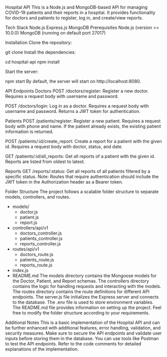 Hospital API
This is a Node.js and MongoDB-based API for managing COVID-19 patients and their reports in a hospital. It provides functionality for doctors and patients to register, log in, and create/view reports.

Tech Stack
Node.js
Express.js
MongoDB
Prerequisites
Node.js (version >= 10.0.0)
MongoDB (running on default port 27017)

Installation
Clone the repository:

git clone <repository-url>
Install the dependencies:

cd hospital-api
npm install

Start the server:

npm start
By default, the server will start on http://localhost:8080.

API Endpoints
Doctors
POST /doctors/register: Register a new doctor. Requires a request body with username and password.

POST /doctors/login: Log in as a doctor. Requires a request body with username and password. Returns a JWT token for authentication.

Patients
POST /patients/register: Register a new patient. Requires a request body with phone and name. If the patient already exists, the existing patient information is returned.

POST /patients/:id/create_report: Create a report for a patient with the given id. Requires a request body with doctor, status, and date.

GET /patients/:id/all_reports: Get all reports of a patient with the given id. Reports are listed from oldest to latest.

Reports
GET /reports/:status: Get all reports of all patients filtered by a specific status.
Note: Routes that require authentication should include the JWT token in the Authorization header as a Bearer token.

Folder Structure
The project follows a scalable folder structure to separate models, controllers, and routes.

- models/
  - doctor.js
  - patient.js
  - report.js
- controllers/api/v1
  - doctors_controller.js
  - patients_controller.js
  - reports_controller.js
- routes/api/v1
  - doctors_route.js
  - patients_route.js
  - reports_route.js
- index.js
- README.md
  The models directory contains the Mongoose models for the Doctor, Patient, and Report schemas.
  The controllers directory contains the logic for handling requests and interacting with the models.
  The routes directory contains the route definitions for different API endpoints.
  The server.js file initializes the Express server and connects to the database.
  The .env file is used to store environment variables.
  The README.md file provides information on setting up the project.
  Feel free to modify the folder structure according to your requirements.

Additional Notes
This is a basic implementation of the Hospital API and can be further enhanced with additional features, error handling, validation, and security measures.
Make sure to secure the API endpoints and validate user inputs before storing them in the database.
You can use tools like Postman to test the API endpoints.
Refer to the code comments for detailed explanations of the implementation.
